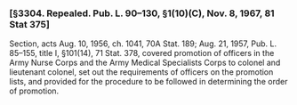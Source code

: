 ### [§3304. Repealed. Pub. L. 90–130, §1(10)(C), Nov. 8, 1967, 81 Stat 375] ###

Section, acts Aug. 10, 1956, ch. 1041, 70A Stat. 189; Aug. 21, 1957, Pub. L. 85–155, title I, §101(14), 71 Stat. 378, covered promotion of officers in the Army Nurse Corps and the Army Medical Specialists Corps to colonel and lieutenant colonel, set out the requirements of officers on the promotion lists, and provided for the procedure to be followed in determining the order of promotion.